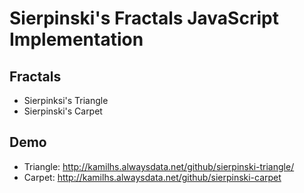 # Sierpinski's Fractals JavaScript Implementation

## Fractals

* Sierpinksi's Triangle
* Sierpinski's Carpet

## Demo
* Triangle: http://kamilhs.alwaysdata.net/github/sierpinski-triangle/
* Carpet: http://kamilhs.alwaysdata.net/github/sierpinski-carpet